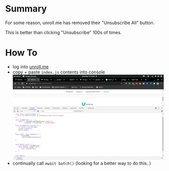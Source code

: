 # Summary
For some reason, unroll.me has removed their "Unsubscribe All" button.

This is better than clicking "Unsubscribe" 100s of times.

# How To
- log into [unroll.me](https://unroll.me)
- copy + paste `index.js` contents into console
![console](./assets/console.png)
- continually call `await batch()` (looking for a better way to do this..)
